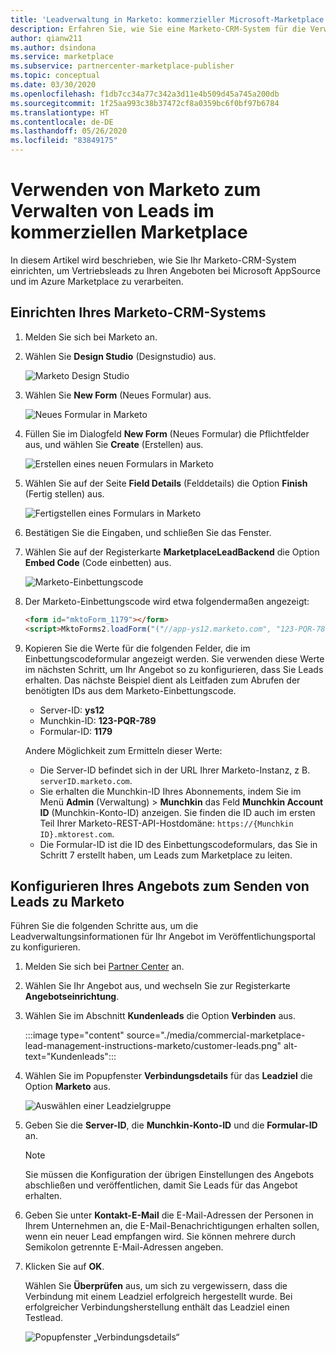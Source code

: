 ```yaml
---
title: 'Leadverwaltung in Marketo: kommerzieller Microsoft-Marketplace'
description: Erfahren Sie, wie Sie eine Marketo-CRM-System für die Verwaltung von Leads aus Microsoft AppSource und dem Azure Marketplace verwenden.
author: qianw211
ms.author: dsindona
ms.service: marketplace
ms.subservice: partnercenter-marketplace-publisher
ms.topic: conceptual
ms.date: 03/30/2020
ms.openlocfilehash: f1db7cc34a77c342a3d11e4b509d45a745a200db
ms.sourcegitcommit: 1f25aa993c38b37472cf8a0359bc6f0bf97b6784
ms.translationtype: HT
ms.contentlocale: de-DE
ms.lasthandoff: 05/26/2020
ms.locfileid: "83849175"
---
```

# <a name="use-marketo-to-manage-commercial-marketplace-leads"></a>Verwenden von Marketo zum Verwalten von Leads im kommerziellen Marketplace

In diesem Artikel wird beschrieben, wie Sie Ihr Marketo-CRM-System einrichten, um Vertriebsleads zu Ihren Angeboten bei Microsoft AppSource und im Azure Marketplace zu verarbeiten.

## <a name="set-up-your-marketo-crm-system"></a>Einrichten Ihres Marketo-CRM-Systems

1. Melden Sie sich bei Marketo an.

1. Wählen Sie **Design Studio** (Designstudio) aus.

    ![Marketo Design Studio](./media/commercial-marketplace-lead-management-instructions-marketo/marketo-1.png)

1.  Wählen Sie **New Form** (Neues Formular) aus.

    ![Neues Formular in Marketo](./media/commercial-marketplace-lead-management-instructions-marketo/marketo-2.png)

1.  Füllen Sie im Dialogfeld **New Form** (Neues Formular) die Pflichtfelder aus, und wählen Sie **Create** (Erstellen) aus.

    ![Erstellen eines neuen Formulars in Marketo](./media/commercial-marketplace-lead-management-instructions-marketo/marketo-3.png)

1.  Wählen Sie auf der Seite **Field Details** (Felddetails) die Option **Finish** (Fertig stellen) aus.

    ![Fertigstellen eines Formulars in Marketo](./media/commercial-marketplace-lead-management-instructions-marketo/marketo-4.png)

1.  Bestätigen Sie die Eingaben, und schließen Sie das Fenster.

1. Wählen Sie auf der Registerkarte **MarketplaceLeadBackend** die Option **Embed Code** (Code einbetten) aus. 

    ![Marketo-Einbettungscode](./media/commercial-marketplace-lead-management-instructions-marketo/marketo-6.png)

1. Der Marketo-Einbettungscode wird etwa folgendermaßen angezeigt:

    ```html
    <form id="mktoForm_1179"></form>
    <script>MktoForms2.loadForm("("//app-ys12.marketo.com", "123-PQR-789", 1179);</script>
    ```

1. Kopieren Sie die Werte für die folgenden Felder, die im Einbettungscodeformular angezeigt werden. Sie verwenden diese Werte im nächsten Schritt, um Ihr Angebot so zu konfigurieren, dass Sie Leads erhalten. Das nächste Beispiel dient als Leitfaden zum Abrufen der benötigten IDs aus dem Marketo-Einbettungscode.

    - Server-ID: **ys12**
    - Munchkin-ID: **123-PQR-789**
    - Formular-ID: **1179**

    Andere Möglichkeit zum Ermitteln dieser Werte:

    - Die Server-ID befindet sich in der URL Ihrer Marketo-Instanz, z B. `serverID.marketo.com`.
    - Sie erhalten die Munchkin-ID Ihres Abonnements, indem Sie im Menü **Admin** (Verwaltung)  >  **Munchkin** das Feld **Munchkin Account ID** (Munchkin-Konto-ID) anzeigen. Sie finden die ID auch im ersten Teil Ihrer Marketo-REST-API-Hostdomäne: `https://{Munchkin ID}.mktorest.com`.
    - Die Formular-ID ist die ID des Einbettungscodeformulars, das Sie in Schritt 7 erstellt haben, um Leads zum Marketplace zu leiten.

## <a name="configure-your-offer-to-send-leads-to-marketo"></a>Konfigurieren Ihres Angebots zum Senden von Leads zu Marketo

Führen Sie die folgenden Schritte aus, um die Leadverwaltungsinformationen für Ihr Angebot im Veröffentlichungsportal zu konfigurieren. 

1. Melden Sie sich bei [Partner Center](https://partner.microsoft.com/dashboard/home) an.

1. Wählen Sie Ihr Angebot aus, und wechseln Sie zur Registerkarte **Angebotseinrichtung**.

1. Wählen Sie im Abschnitt **Kundenleads** die Option **Verbinden** aus.

    :::image type="content" source="./media/commercial-marketplace-lead-management-instructions-marketo/customer-leads.png" alt-text="Kundenleads":::

1. Wählen Sie im Popupfenster **Verbindungsdetails** für das **Leadziel** die Option **Marketo** aus.

    ![Auswählen einer Leadzielgruppe](./media/commercial-marketplace-lead-management-instructions-marketo/choose-lead-destination.png)

1. Geben Sie die **Server-ID**, die **Munchkin-Konto-ID** und die **Formular-ID** an.

    > [!NOTE]
    > Sie müssen die Konfiguration der übrigen Einstellungen des Angebots abschließen und veröffentlichen, damit Sie Leads für das Angebot erhalten. 

1. Geben Sie unter **Kontakt-E-Mail** die E-Mail-Adressen der Personen in Ihrem Unternehmen an, die E-Mail-Benachrichtigungen erhalten sollen, wenn ein neuer Lead empfangen wird. Sie können mehrere durch Semikolon getrennte E-Mail-Adressen angeben.

1. Klicken Sie auf **OK**.

   Wählen Sie **Überprüfen** aus, um sich zu vergewissern, dass die Verbindung mit einem Leadziel erfolgreich hergestellt wurde. Bei erfolgreicher Verbindungsherstellung enthält das Leadziel einen Testlead.

   ![Popupfenster „Verbindungsdetails“](./media/commercial-marketplace-lead-management-instructions-marketo/marketo-connection-details.png)
